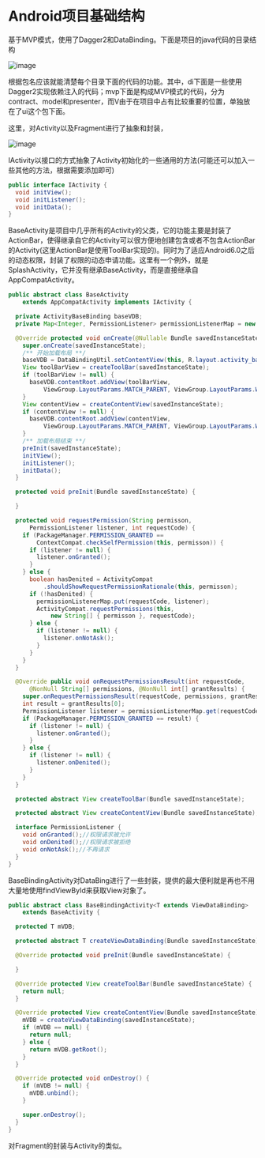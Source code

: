 # Android项目基础结构
基于MVP模式，使用了Dagger2和DataBinding。下面是项目的java代码的目录结构

![image](http://on08mbjyn.bkt.clouddn.com/Snip20170331_4.png)

根据包名应该就能清楚每个目录下面的代码的功能。其中，di下面是一些使用Dagger2实现依赖注入的代码；mvp下面是构成MVP模式的代码，分为contract、model和presenter，而V由于在项目中占有比较重要的位置，单独放在了ui这个包下面。

这里，对Activity以及Fragment进行了抽象和封装，

![image](http://on08mbjyn.bkt.clouddn.com/Snip20170331_5.png)

IActivity以接口的方式抽象了Activity初始化的一些通用的方法(可能还可以加入一些其他的方法，根据需要添加即可)

``` java
public interface IActivity {
  void initView();
  void initListener();
  void initData();
}
```
BaseActivity是项目中几乎所有的Activity的父类，它的功能主要是封装了ActionBar，使得继承自它的Activity可以很方便地创建包含或者不包含ActionBar的Activity(这里ActionBar是使用ToolBar实现的)。同时为了适应Android6.0之后的动态权限，封装了权限的动态申请功能。这里有一个例外，就是SplashActivity，它并没有继承BaseActivity，而是直接继承自AppCompatActivity。

```java
public abstract class BaseActivity
    extends AppCompatActivity implements IActivity {

  private ActivityBaseBinding baseVDB;
  private Map<Integer, PermissionListener> permissionListenerMap = new HashMap<>();

  @Override protected void onCreate(@Nullable Bundle savedInstanceState) {
    super.onCreate(savedInstanceState);
    /** 开始加载布局 **/
    baseVDB = DataBindingUtil.setContentView(this, R.layout.activity_base);
    View toolBarView = createToolBar(savedInstanceState);
    if (toolBarView != null) {
      baseVDB.contentRoot.addView(toolBarView,
          ViewGroup.LayoutParams.MATCH_PARENT, ViewGroup.LayoutParams.WRAP_CONTENT);
    }
    View contentView = createContentView(savedInstanceState);
    if (contentView != null) {
      baseVDB.contentRoot.addView(contentView,
          ViewGroup.LayoutParams.MATCH_PARENT, ViewGroup.LayoutParams.WRAP_CONTENT);
    }
    /** 加载布局结束 **/
    preInit(savedInstanceState);
    initView();
    initListener();
    initData();
  }

  protected void preInit(Bundle savedInstanceState) {

  }

  protected void requestPermission(String permisson,
      PermissionListener listener, int requestCode) {
    if (PackageManager.PERMISSION_GRANTED ==
        ContextCompat.checkSelfPermission(this, permisson)) {
      if (listener != null) {
        listener.onGranted();
      }
    } else {
      boolean hasDenited = ActivityCompat
          .shouldShowRequestPermissionRationale(this, permisson);
      if (!hasDenited) {
        permissionListenerMap.put(requestCode, listener);
        ActivityCompat.requestPermissions(this,
            new String[] { permisson }, requestCode);
      } else {
        if (listener != null) {
          listener.onNotAsk();
        }
      }
    }
  }

  @Override public void onRequestPermissionsResult(int requestCode,
      @NonNull String[] permissions, @NonNull int[] grantResults) {
    super.onRequestPermissionsResult(requestCode, permissions, grantResults);
    int result = grantResults[0];
    PermissionListener listener = permissionListenerMap.get(requestCode);
    if (PackageManager.PERMISSION_GRANTED == result) {
      if (listener != null) {
        listener.onGranted();
      }
    } else {
      if (listener != null) {
        listener.onDenited();
      }
    }
  }

  protected abstract View createToolBar(Bundle savedInstanceState);

  protected abstract View createContentView(Bundle savedInstanceState);

  interface PermissionListener {
    void onGranted();//权限请求被允许
    void onDenited();//权限请求被拒绝
    void onNotAsk();//不再请求
  }
}
```
BaseBindingActivity对DataBing进行了一些封装，提供的最大便利就是再也不用大量地使用findViewById来获取View对象了。

```java
public abstract class BaseBindingActivity<T extends ViewDataBinding>
    extends BaseActivity {

  protected T mVDB;

  protected abstract T createViewDataBinding(Bundle savedInstanceState);

  @Override protected void preInit(Bundle savedInstanceState) {

  }

  @Override protected View createToolBar(Bundle savedInstanceState) {
    return null;
  }

  @Override protected View createContentView(Bundle savedInstanceState) {
    mVDB = createViewDataBinding(savedInstanceState);
    if (mVDB == null) {
      return null;
    } else {
      return mVDB.getRoot();
    }
  }

  @Override protected void onDestroy() {
    if (mVDB != null) {
      mVDB.unbind();
    }

    super.onDestroy();
  }
}
```
对Fragment的封装与Activity的类似。

